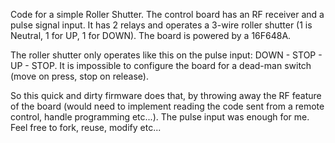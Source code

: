 Code for a simple Roller Shutter.
The control board has an RF receiver and a pulse signal input. It has 2 relays and operates a 3-wire roller shutter (1 is Neutral, 1 for UP, 1 for DOWN).
The board is powered by a 16F648A.

The roller shutter only operates like this on the pulse input: DOWN - STOP - UP - STOP.
It is impossible to configure the board for a dead-man switch (move on press, stop on release).

So this quick and dirty firmware does that, by throwing away the RF feature of the board (would need to implement reading the code sent from a remote control, handle programming etc...). The pulse input was enough for me. Feel free to fork, reuse, modify etc...
